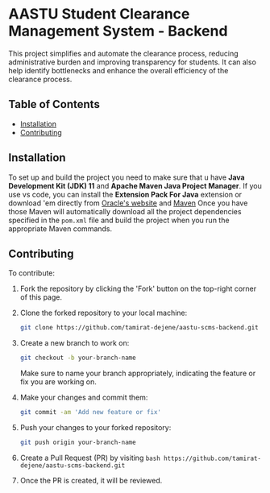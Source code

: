 # AASTU Student Clearance Management System - Backend
This project simplifies and automate the clearance process, reducing administrative burden and improving transparency for students. It can also help identify bottlenecks and enhance the overall efficiency of the clearance process. 



## Table of Contents

- [Installation](#installation)
- [Contributing](#contributing)

## Installation

To set up and build the project  you need to make sure that u have **Java Development Kit (JDK) 11** and **Apache Maven Java Project Manager**. If you use vs code, you can install the **Extension Pack For Java**
extension or download 'em directly from [Oracle's website](https://www.oracle.com/java/technologies/javase-jdk11-downloads.html) and [Maven](https://maven.apache.org/install.html) Once you have those Maven will automatically download all the project dependencies specified in the `pom.xml` file and build the project when you run the appropriate Maven commands.

## Contributing
To contribute:

1. Fork the repository by clicking the 'Fork' button on the top-right corner of this page.
2. Clone the forked repository to your local machine:
    ```bash
    git clone https://github.com/tamirat-dejene/aastu-scms-backend.git
    ```
3. Create a new branch to work on:
    ```bash
    git checkout -b your-branch-name
    ```
   Make sure to name your branch appropriately, indicating the feature or fix you are working on.
   
5. Make your changes and commit them:

    ```bash
    git commit -am 'Add new feature or fix'
    ```

6. Push your changes to your forked repository:

    ```bash
    git push origin your-branch-name
    ```

7. Create a Pull Request (PR) by visiting ```bash https://github.com/tamirat-dejene/aastu-scms-backend.git```

8. Once the PR is created, it will be reviewed.
